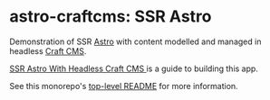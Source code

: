 # astro-craftcms: SSR Astro

Demonstration of SSR [Astro](https://astro.build/) with content modelled and managed in headless [Craft CMS](https://craftcms.com/).

[SSR Astro With Headless Craft CMS
](https://www.olets.dev/posts/ssr-astro-with-headless-craft-cms/) is a guide to building this app.

See this monorepo's [top-level README](../../README.md) for more information.
